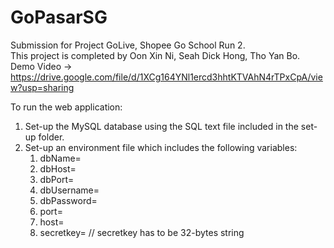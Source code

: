 # GoPasarSG
Submission for Project GoLive, Shopee Go School Run 2.\
This project is completed by Oon Xin Ni, Seah Dick Hong, Tho Yan Bo.\
Demo Video -> https://drive.google.com/file/d/1XCg164YNl1ercd3hhtKTVAhN4rTPxCpA/view?usp=sharing

To run the web application:
1. Set-up the MySQL database using the SQL text file included in the set-up folder.
2. Set-up an environment file which includes the following variables:
    1. dbName=
    2. dbHost=
    3. dbPort=
    4. dbUsername=
    5. dbPassword=
    6. port=
    7. host=
    8. secretkey= // secretkey has to be 32-bytes string
